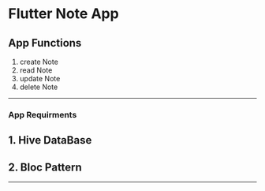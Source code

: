 # Flutter Note App

## App Functions 
1. create Note
3. read Note
2. update Note
3. delete Note
---
### App Requirments 
## 1. Hive DataBase
## 2. Bloc Pattern
---
